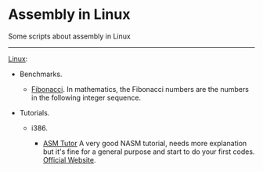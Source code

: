 # Assembly in Linux

Some scripts about assembly in Linux

---

[Linux](https://github.com/airvzxf/assembly/tree/master/linux):

- Benchmarks.

  - [Fibonacci](https://github.com/airvzxf/assembly/tree/master/linux/benchmark/fibonacci). In mathematics, the Fibonacci numbers are the numbers in the following integer sequence.

- Tutorials.

  - i386.

    - [ASM Tutor](https://github.com/airvzxf/assembly/tree/master/linux/i386/nasm/tutorial/asmtutor) A very good NASM tutorial, needs more explanation but it's fine for a general purpose and start to do your first codes. [Official Website](https://asmtutor.com/).
